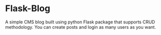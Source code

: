 # Flask-Blog
A simple CMS blog built using python Flask package that supports CRUD methodology. You can create posts and login as many users as you want.
